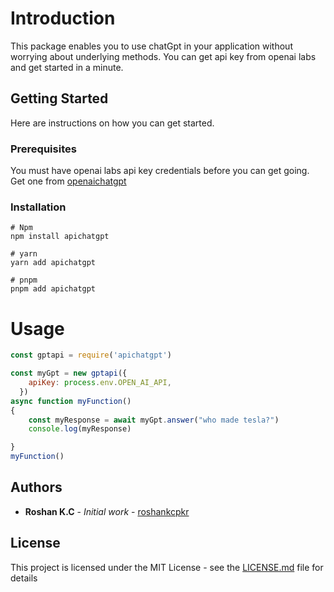 # Introduction

This package enables you to use chatGpt in your application without worrying about underlying methods. You can get api key from openai labs and get started in a minute.

## Getting Started

Here are instructions on how you can get started.

### Prerequisites

You must have openai labs api key credentials before you can get going. Get one from [openaichatgpt](https://openai.com/blog/chatgpt/)

### Installation

```
# Npm
npm install apichatgpt
```

```
# yarn
yarn add apichatgpt
```

```
# pnpm
pnpm add apichatgpt
```

# Usage
```js
const gptapi = require('apichatgpt')

const myGpt = new gptapi({
    apiKey: process.env.OPEN_AI_API,
  })
async function myFunction()
{
    const myResponse = await myGpt.answer("who made tesla?")
    console.log(myResponse)

}
myFunction()
```

## Authors

* **Roshan K.C** - *Initial work* - [roshankcpkr](https://github.com/roshankcpkr)

## License

This project is licensed under the MIT License - see the [LICENSE.md](LICENSE.md) file for details


